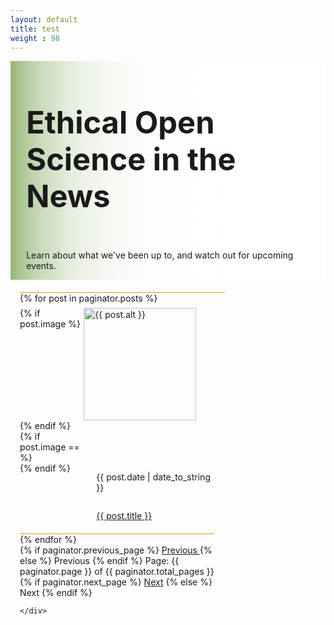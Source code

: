 ```yaml
---
layout: default
title: test
weight : 98
---
```

<style>

#cal {
  position: relative;
  z-index: 0;
  }
h1#heading-left {
  font-size:40px;
  }
  
#posts-calendar {
  grid-template-columns:66.666% 33.3333%;
  }
@media print,screen and (max-width:620px) {
  #cal {
    width:200px;
  }
  #heading-left {
   padding-top:0px;
   padding-bottom:0px;
   align-content:space-between;
  }
  h1#heading-left {
   font-size:33px;
  }
  #posts-calendar {
  grid-template-columns:repeat(auto-fit, minmax(200px, 1fr));
  }
 }
  
  #cap {
  display:none;
  background-color: #fff;
  position: absolute;
  max-width:180px;
  border: 1px solid #ec970b;
  padding: 1%;
  margin-left: 2%;
  width:86%;
  z-index:10000;
  }
  
  #notes:hover #cap {
  display:block;
  }
</style>


<div class="text-block-right" style="display:grid;background-image:linear-gradient(to left, #fff, 90%, #97b779);padding:0;margin-right:0;width:100%;" id="headingblock">
   <div class="text-block-right" style="display:grid;grid-template-rows:auto auto;background-color:transparent;padding-left:5%;align-content:center;width:95%;" id="heading-left">
      <h1 style="align-self:start;font-size:calc(20px + 3vw);">Ethical Open Science in the News</h1>
      <p style="align-self:start;padding-top:10px;" id="describe">Learn about what we've been up to, and watch out for upcoming events.</p>
    </div>
  </div>

<div class="text-block-right" style="display:flex;flex-direction:row; flex-wrap:wrap;padding-left:3%;width:97%;" id="posts-calendar">
    <div class="text-block-right" style="display:grid;grid-template-rows:auto auto;padding-left:0%;width:67%;align-content:start;padding-top:0px;margin-top:20px;border-top: 1px solid #ec970b;min-width:293px;">
      {% for post in paginator.posts %}
      <div class="text-block-right" style="display:grid; grid-template-columns: auto auto; justify-content: start; border-bottom: 1px solid #ec970b;width:95%;padding-top:2%;padding-bottom:2%;">
          {% if post.image %} 
            <img src={{ post.image }} width="180vw" alt="{{ post.alt }}" style="max-width:500px;">
          {% endif %}
          {% if post.image == %}
            <div class="test" style="width:180px;">
              <!-- <p style="">empty</p> -->
            </div>
          {% endif %}
        <div style="display:grid;grid-template-rows: auto auto;padding-left:20px;align-content:start">
        <p style="font-size:14px;">{{ post.date | date_to_string }}</p>
        <p><a href="{{ post.url | relative_url }}">{{ post.title }}</a></p>
         </div>
      </div>
{% endfor %}

<div class="pagination">
  {% if paginator.previous_page %}
    <a href="{{ paginator.previous_page_path }}" class="previous">
      Previous
    </a>
  {% else %}
    <span class="previous">Previous</span>
  {% endif %}
  <span class="page_number ">
    Page: {{ paginator.page }} of {{ paginator.total_pages }}
  </span>
  {% if paginator.next_page %}
    <a href="{{ paginator.next_page_path }}" class="next">Next</a>
  {% else %}
    <span class="next ">Next</span>
  {% endif %}
</div>

    </div>
</div>
